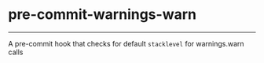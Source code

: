 # pre-commit-warnings-warn
-----

A pre-commit hook that checks for default `stacklevel` for warnings.warn calls
